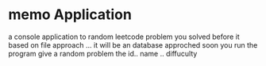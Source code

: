 # memo Application 
a console application to random leetcode problem you solved before 
it based on file approach ... it will be an database approched soon 
you run the program give a random problem the id.. name .. diffuculty
